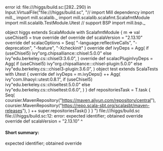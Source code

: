 error id: file://<WORKSPACE>/higgs/build.sc:[282..290) in Input.VirtualFile("file://<WORKSPACE>/higgs/build.sc", "// import Mill dependency
import mill._
import mill.scalalib._
import mill.scalalib.scalafmt.ScalafmtModule
import mill.scalalib.TestModule.Utest
// support BSP
import mill.bsp._

object higgs extends ScalaModule with ScalafmtModule { m =>
  val useChisel5 = true
  override def 
  override def scalaVersion = "2.13.10"
  override def scalacOptions = Seq(
    "-language:reflectiveCalls",
    "-deprecation",
    "-feature",
    "-Xcheckinit"
  )
  override def ivyDeps = Agg(
    if (useChisel5) ivy"org.chipsalliance::chisel:5.0.0" else
    ivy"edu.berkeley.cs::chisel3:3.6.0",
  )
  override def scalacPluginIvyDeps = Agg(
    if (useChisel5) ivy"org.chipsalliance:::chisel-plugin:5.0.0" else
    ivy"edu.berkeley.cs:::chisel3-plugin:3.6.0",
  )
  object test extends ScalaTests with Utest {
    override def ivyDeps = m.ivyDeps() ++ Agg(
      ivy"com.lihaoyi::utest:0.8.1",
      if (useChisel5) ivy"edu.berkeley.cs::chiseltest:5.0.0" else
      ivy"edu.berkeley.cs::chiseltest:0.6.0",
    )
  }
  def repositoriesTask = T.task { Seq(
    coursier.MavenRepository("https://maven.aliyun.com/repository/central"),
    coursier.MavenRepository("https://repo.scala-sbt.org/scalasbt/maven-releases"),
  ) ++ super.repositoriesTask() }
}
")
file://<WORKSPACE>/higgs/build.sc
file://<WORKSPACE>/higgs/build.sc:12: error: expected identifier; obtained override
  override def scalaVersion = "2.13.10"
  ^
#### Short summary: 

expected identifier; obtained override